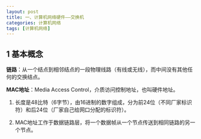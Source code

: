 ```yaml
---
layout: post
title: 一、计算机网络硬件——交换机
categories: 计算机网络
tags: [计算机网络]
---
```


## 1 基本概念

**链路**：从一个结点到相邻结点的一段物理线路（有线或无线），而中间没有其他任何的交换结点。

**MAC地址**：Media Access Control，介质访问控制地址，也叫硬件地址。

1. 长度是48比特（6字节），由16进制的数字组成，分为前24位（不同厂家标识符）和后24位（厂家自己给网口分配的标识符）。

2. MAC地址工作于数据链路层，将一个数据帧从一个节点传送到相同链路的另一个节点。



